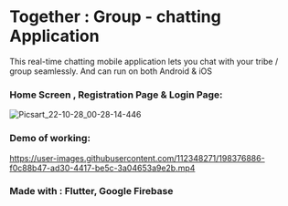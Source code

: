 # Together : Group - chatting Application 

This real-time chatting mobile application lets you chat with your tribe / group seamlessly. And can run on both Android & iOS

### Home Screen , Registration Page & Login Page:

![Picsart_22-10-28_00-28-14-446](https://user-images.githubusercontent.com/112348271/198376446-0cb5408d-86c6-4151-bd77-5f83e55cf19a.jpg)

### Demo of working:

https://user-images.githubusercontent.com/112348271/198376886-f0c88b47-ad30-4417-be5c-3a04653a9e2b.mp4


### Made with : Flutter, Google Firebase
